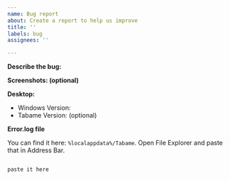 ```yaml
---
name: Bug report
about: Create a report to help us improve
title: ''
labels: bug
assignees: ''

---
```


**Describe the bug:**

**Screenshots: (optional)**

**Desktop:**
 - Windows Version: 
 - Tabame Version: (optional)

**Error.log file**

You can find it here: `%localappdata%/Tabame`. Open File Explorer and paste that in Address Bar.

```dart

paste it here

```
